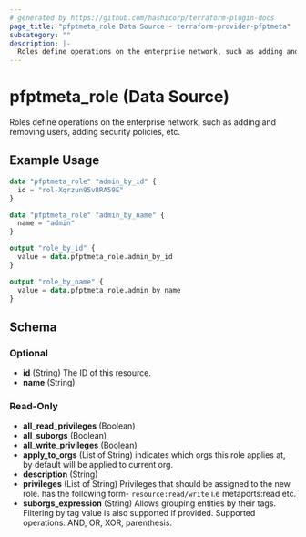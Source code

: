 ```yaml
---
# generated by https://github.com/hashicorp/terraform-plugin-docs
page_title: "pfptmeta_role Data Source - terraform-provider-pfptmeta"
subcategory: ""
description: |-
  Roles define operations on the enterprise network, such as adding and removing users, adding security policies, etc.
---
```


# pfptmeta_role (Data Source)

Roles define operations on the enterprise network, such as adding and removing users, adding security policies, etc.

## Example Usage

```terraform
data "pfptmeta_role" "admin_by_id" {
  id = "rol-Xqrzun95v8RA59E"
}

data "pfptmeta_role" "admin_by_name" {
  name = "admin"
}

output "role_by_id" {
  value = data.pfptmeta_role.admin_by_id
}

output "role_by_name" {
  value = data.pfptmeta_role.admin_by_name
}
```

<!-- schema generated by tfplugindocs -->
## Schema

### Optional

- **id** (String) The ID of this resource.
- **name** (String)

### Read-Only

- **all_read_privileges** (Boolean)
- **all_suborgs** (Boolean)
- **all_write_privileges** (Boolean)
- **apply_to_orgs** (List of String) indicates which orgs this role applies at, by default will be applied to current org.
- **description** (String)
- **privileges** (List of String) Privileges that should be assigned to the new role. has the following form- `resource:read/write` i.e metaports:read etc.
- **suborgs_expression** (String) Allows grouping entities by their tags. Filtering by tag value is also supported if provided. Supported operations: AND, OR, XOR, parenthesis.


